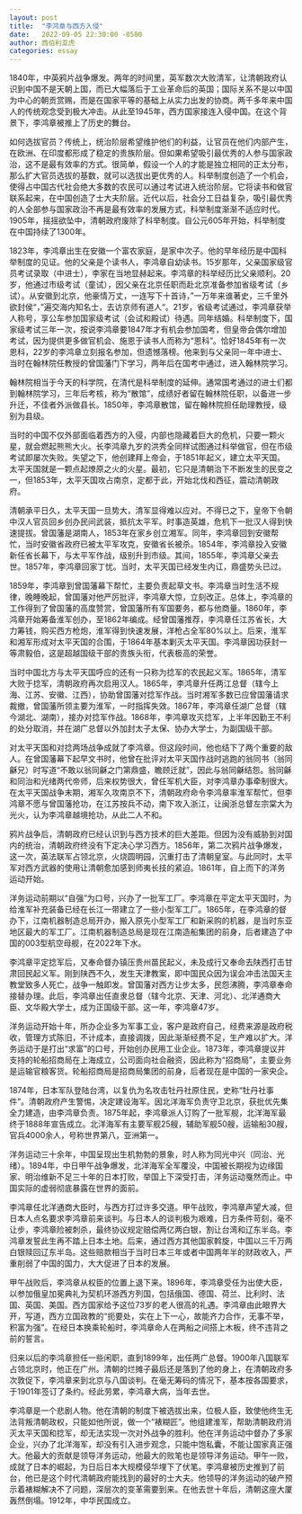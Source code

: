 ```yaml
---
layout: post
title:  "李鸿章与西方入侵"
date:   2022-09-05 22:30:00 -0500
author: 西伯利亚虎
categories: essay
---
```


1840年，中英鸦片战争爆发。两年的时间里，英军数次大败清军，让清朝政府认识到中国不是天朝上国，而已大幅落后于工业革命后的英国；国际关系不是以中国为中心的朝贡赏赐，而是在国家平等的基础上从实力出发的协商。两千多年来中国人的传统观念受到极大冲击。从此至1945年，西方国家接连入侵中国。在这个背景下，李鸿章被推上了历史的舞台。

如何选拔官员？传统上，统治阶层希望维护他们的利益，让官员在他们内部产生，在欧洲、在印度都形成了稳定的贵族阶层。但如果希望吸引最优秀的人参与国家政治，这不是最有效率的方式。很简单，假设一个人的才能是独立相同的正太分布，那么扩大官员选拔的基数，就可以选拔出更优秀的人。科举制度创造了一个机会，使得占中国古代社会绝大多数的农民可以通过考试进入统治阶层。它将读书和做官联系起来，在中国创造了士大夫阶层。近代以后，社会分工日益复杂，吸引最优秀的人全部参与国家政治不再是最有效率的发展方式，科举制度渐渐不适应时代。1905年，摇摇欲坠中，清朝政府废除了科举制度。自公元605年开始，科举制度在中国持续了1300年。

1823年，李鸿章出生在安徽一个富农家庭，是家中次子。他的早年经历是中国科举制度的见证。他的父亲是个读书人，李鸿章自幼读书。15岁那年，父亲国家级官员考试录取（中进士），李家在当地显赫起来。李鸿章的科举经历比父亲顺利。20岁，他通过市级考试（童试），因父亲在北京任职而赴北京准备参加省级考试（乡试）。从安徽到北京，他豪情万丈，一连写下十首诗，”一万年来谁著史，三千里外欲封侯“，”遍交海内知名士，去访京师有道人“。21岁，省级考试通过，李鸿章获举人称号，享公车参加国家级考试（会试和殿试）待遇。同年结婚。科举制度下，国家级考试三年一次，按说李鸿章要1847年才有机会参加国考，但皇帝会偶尔增加考试，因为提供更多做官机会、施恩于读书人而称为“恩科”。恰好1845年有一次恩科，22岁的李鸿章立刻报名参加，但遗憾落榜。他来到与父亲同一年中进士、当时在翰林院任教授的曾国藩门下学习，两年后在国考中通过，进入翰林院学习。

翰林院相当于今天的科学院，在清代是科举制度的延伸。通常国考通过的进士们都到翰林院学习，三年后考核，称为“散馆”，成绩好者留在翰林院任职，以备进一步升迁，不佳者外派做县长。1850年，李鸿章散馆，留在翰林院担任助理教授，级别为县级。

当时的中国不仅外部面临着西方的入侵，内部也隐藏着巨大的危机，只要一颗火星，就会燃起熊熊大火。长李鸿章九岁的洪秀全同样试图通过科举做官，但在市级考试即屡次失败。失望之下，他创建拜上帝会，于1851年起义，建立太平天国。太平天国就是一颗点起燎原之火的火星。最初，它只是清朝治下不断发生的民变之一，但1853年，太平天国攻占南京，定都于此，开始北伐和西征，震动清朝政府。

清朝承平日久，太平天国一旦势大，清军显得难以应对。不得已之下，皇帝下令朝中汉人官员回乡创办民间武装，抵抗太平军。时事造英雄，危机下一批汉人得到快速提拔。曾国藩是湖南人，1853年在家乡创立湘军。同年，李鸿章回到安徽帮忙，当时安徽省政府已被太平军攻克，安徽省长被杀。1854年，李鸿章投入安徽新任省长幕下，与太平军作战，级别升到市级。其间，1855年，李鸿章父亲去世。1857年，李鸿章回家丁忧。当时，太平天国已经发生内讧，鼎盛势头已过。

1859年，李鸿章到曾国藩幕下帮忙，主要负责起草文书。李鸿章当时生活不规律，晚睡晚起，曾国藩对他严厉批评，李鸿章大惊，立刻改正。总体上，李鸿章的工作得到了曾国藩的高度赞赏，曾国藩所有军国要务，都与他商量。1860年，李鸿章开始筹备淮军创办，至1862年编成。经曾国藩推荐，李鸿章任江苏省长，大力筹钱，购买西方枪炮，淮军得到快速发展，洋枪占全军80%以上。后来，淮军和湘军形成对太平天国的合围，于1864年基本剿灭太平天国。李鸿章因功获封一等肃毅伯，这是超越国级干部的贵族头衔，代表极高的荣誉。

当时中国北方与太平天国呼应的还有一只称为捻军的农民起义军。1865年，清军大败于捻军，清朝政府再次启用汉人。1865年，李鸿章升任两江总督（辖今上海、江苏、安徽、江西），协助曾国藩对捻军作战。当时湘军多数已应曾国藩请求裁撤，曾国藩所领主要为淮军，一时指挥失效。1867年，李鸿章任湖广总督（辖今湖北、湖南），接办对捻军作战。1868年，李鸿章攻灭捻军，上半年因勤王不利的处分取消，并在湖广总督以外加封太子太保、协办大学士，为副国级干部。

对太平天国和对捻两场战争成就了李鸿章。但这段时间，他也结下了两个重要的敌人。在曾国藩幕下起早文书时，他曾在批评对太平天国作战时逃跑的翁同书（翁同龢兄）时写道“不敢以翁同龢之门第鼎盛，瞻顾迁就”，因此与翁同龢结怨。翁同龢和同治和光绪两代帝师，后来权势很大，曾任军机大臣，对李鸿章办事牵制很大。在太平天国战争末期，湘军久攻南京不下，清朝政府命令李鸿章率淮军帮忙，但李鸿章不愿与曾国藩抢功，在江苏按兵不动，南下攻入浙江，让闽浙总督左宗棠大为光火，认为李鸿章越境抢功，从此二人不和。

鸦片战争后，清朝政府已经认识到与西方技术的巨大差距。但因为没有威胁到对国内的统治，清朝政府终没有下定决心学习西方。1856年，第二次鸦片战争爆发，这一次，英法联军占领北京，火烧圆明园，沉重打击了清朝皇室。与此同时，太平军对西方武器的使用让清朝愈加感到师夷长技的紧迫。1861年，自上而下的洋务运动开始。

洋务运动前期以“自强”为口号，兴办了一批军工厂。李鸿章在平定太平天国时，为给淮军补充装备已经在长江一带建立了一些小型军工厂。1865年，在李鸿章的督办下，江南机器制造总局开办，搬入原先小型军工厂和新采购的机器，是当时东亚地区最大的军工厂。江南机器制造总局是现在江南造船集团的前身，后者建造了中国的003型航空母舰，在2022年下水。

李鸿章平定捻军后，又奉命督办镇压贵州苗民起义，未及成行又奉命去陕西打击甘肃回民起义军。刚到陕西不久，发生天津教案，即中国民众因为误会冲击法国天主教堂致多人死亡，战争一触即发。曾国藩对西方让步太多，民怨沸腾，李鸿章奉命接替办理。此后，李鸿章出任直隶总督（辖今北京、天津、河北）、北洋通商大臣、文华殿大学士，成为正国级干部。这一年，李鸿章47岁。

洋务运动开始十年，所办企业多为军事工业，客户是政府自己，经费来源是政府税收，管理方式陈旧，不计成本，直接调拨，因此渐渐经费不足，生产难以扩大。洋务运动于是打出“求富”的口号，开始创办民用工业企业。1873年，李鸿章提议并支持的轮船招商局在上海成立，公司面向社会融资，因此称为“招商局”，主要业务是运输官粮客货。轮船招商局是招商局集团的前身，后者现在是中国的一家央企。

1874年，日本军队登陆台湾，以复仇为名攻击牡丹社原住民，史称“牡丹社事件”。清朝政府产生警惕，决定建设海军。因北洋海军负责守卫北京，获批优先集全力建造，由李鸿章负责。1875年起，李鸿章派人订购了一批军舰，北洋海军最终于1888年宣告成立。北洋海军有主要军舰25艘，辅助军舰50艘，运输船30艘，官兵4000余人，号称世界第八，亚洲第一。

洋务运动三十余年，中国呈现出生机勃勃的景象，时人称为同光中兴（同治、光绪）。1894年，中日甲午战争爆发，北洋海军全军覆没，中国被长期视为边缘国家、明治维新不足三十年的日本打败，举国上下深受打击，洋务运动戛然而止。中国实际的虚弱彻底暴露在世界的面前。

李鸿章任北洋通商大臣时，与西方打过许多交道。甲午战败，李鸿章声望大减，但日本人点名要求李鸿章前来谈判。与日本人的谈判极为艰难，日方条件苛刻，毫不让步，李鸿章险被刺杀，最终协议规定赔偿两亿两白银，割让台湾和辽东半岛。李鸿章发誓此生再不踏上日本土地。后来，通过西方其他国家斡旋，中国以三千万两白银赎回辽东半岛。这些赔款相当于当时日本三年或者中国两年半的财政收入，严重削弱了中国的国力，大大促进了日本的发展。

甲午战败后，李鸿章从权臣的位置上退下来。1896年，李鸿章受任为出使大臣，以参加俄皇加冕典礼为契机环游西方列国，包括俄国、德国、荷兰、比利时、法国、英国、美国。西方国家给予这位73岁的老人很高的礼遇。李鸿章由此眼界大开，写道，西方立国政教的“扼要处，实在上下一心，故能齐力合作，无事不举，积富为强”。在经日本换乘轮船时，李鸿章命人在两船之间搭上木板，终不违背之前的誓言。

归来以后的李鸿章担任一些闲职，直到1899年，出任两广总督。1900年八国联军占领北京时，他正在广州。清朝的烂摊子最后还是落到了他的身上，在清朝政府多次敦促下，李鸿章来到北京与八国谈判。在毫无筹码的情况下，基本按各国要求，于1901年签订了条约。经此劳累，李鸿章大病，当年去世。

李鸿章是一个悲剧人物。他在清朝的制度下被选拔出来，位极人臣，致使他终生无法背叛清朝政权，只能如他所说，做一个“裱糊匠”。他组建淮军，帮助清朝政府消灭太平天国和捻军，却无法实现一次对外战争的胜利。他在洋务运动中督办了多家企业，兴办了北洋海军，却没有引入进步观念，只能中饱私囊，不能让国家真正强大。他最大的贡献是领导洋务运动，他最大的败笔也是领导洋务运动。甲午一败，成就了日本的崛起，为日后日本大规模侵华埋下了伏笔。李鸿章被历史推到了前台，他已是这个时代清朝政府能找到的最好的士大夫。他领导的洋务运动的破产预示着裱糊解决不了问题，深层次的变革需要到来。在他去世十年后，清朝这座大厦轰然倒塌。1912年，中华民国成立。